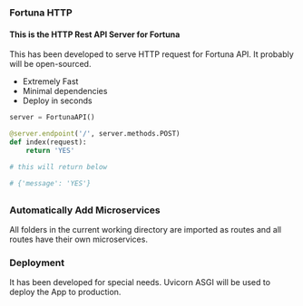 ### Fortuna HTTP

#### This is the HTTP Rest API Server for Fortuna

This has been developed to serve HTTP request for Fortuna API. It probably will be open-sourced.

- Extremely Fast
- Minimal dependencies
- Deploy in seconds

```py
server = FortunaAPI()

@server.endpoint('/', server.methods.POST)
def index(request):
    return 'YES'

# this will return below

# {'message': 'YES'}
```

##

### Automatically Add Microservices

All folders in the current working directory are imported as routes and all routes have their own microservices.

### Deployment

It has been developed for special needs. Uvicorn ASGI will be used to deploy the App to production.
